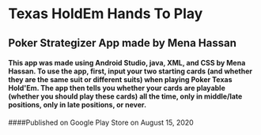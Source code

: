 # Texas HoldEm Hands To Play
## Poker Strategizer App made by Mena Hassan
#### This app was made using Android Studio, java, XML, and CSS by Mena Hassan. To use the app, first, input your two starting cards (and whether they are the same suit or different suits) when playing Poker Texas Hold'Em. The app then tells you whether your cards are playable (whether you should play these cards) all the time, only in middle/late positions, only in late positions, or never.

####Published on Google Play Store on August 15, 2020
